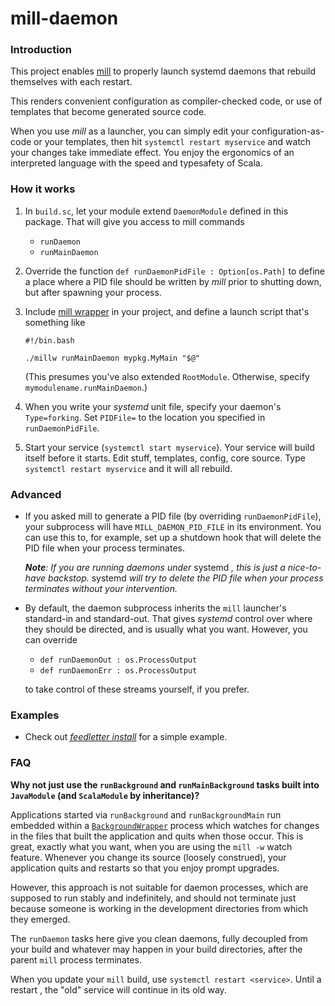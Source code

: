 # mill-daemon

### Introduction

This project enables [mill](https://mill-build.com/mill/Intro_to_Mill.html) to properly launch systemd
daemons that rebuild themselves with each restart.

This renders convenient configuration as compiler-checked code, or use of templates that become 
generated source code. 

When you use _mill_ as a launcher, you can simply edit your configuration-as-code or your templates, then hit
`systemctl restart myservice` and watch your changes take immediate effect. You enjoy the ergonomics of an
interpreted language with the speed and typesafety of Scala.

### How it works

1. In `build.sc`, let your module extend `DaemonModule` defined in this package.
   That will give you access to mill commands
   * `runDaemon` 
   * `runMainDaemon`

2. Override the function `def runDaemonPidFile : Option[os.Path]` to define a place where a PID file should be
   written by _mill_ prior to shutting down, but after spawning your process.

3. Include [mill wrapper](https://github.com/lefou/millw) in your project, and define a launch script that's something like
   ```plaintext
   #!/bin.bash
   
   ./millw runMainDaemon mypkg.MyMain "$@"
   ```
   (This presumes you've also extended `RootModule`. Otherwise, specify `mymodulename.runMainDaemon`.)

4. When you write your _systemd_ unit file, specify your daemon's `Type=forking`. Set `PIDFile=`
   to the location you specified in `runDaemonPidFile`.

5. Start your service (`systemctl start myservice`). Your service will build itself before it starts.
   Edit stuff, templates, config, core source. Type `systemctl restart myservice` and it will all rebuild.

### Advanced

* If you asked mill to generate a PID file (by overriding `runDaemonPidFile`), your subprocess will have
  `MILL_DAEMON_PID_FILE` in its environment. You can use this to, for example, set up a shutdown hook that
  will delete the PID file when your process terminates.

  _**Note**: If you are running daemons under_ systemd _, this is just a nice-to-have backstop._ systemd
  _will try to delete the PID file when your process terminates without your intervention._

* By default, the daemon subprocess inherits the `mill` launcher's standard-in and standard-out.
  That gives _systemd_ control over where they should be directed, and is usually what you want.
  However, you can override
  
  * `def runDaemonOut : os.ProcessOutput`
  * `def runDaemonErr : os.ProcessOutput`
  
  to take control of these streams yourself, if you prefer.


### Examples

* Check out [_feedletter install_](https://github.com/swaldman/feedletter-install) for a simple example.

### FAQ

**Why not just use the `runBackground` and `runMainBackground` tasks built into `JavaModule` (and `ScalaModule` by inheritance)?**

Applications started via `runBackground` and `runBackgroundMain` run embedded within a 
[`BackgroundWrapper`](https://github.com/com-lihaoyi/mill/blob/e171ad4c57c34a0bff2325327f8afc98d009f63d/scalalib/backgroundwrapper/src/mill/scalalib/backgroundwrapper/BackgroundWrapper.java) process which watches for changes in the files that built the application
and quits when those occur. This is great, exactly what you want, when you are using the `mill -w` watch
feature. Whenever you change its source (loosely construed), your application quits and restarts so that
you enjoy prompt upgrades.

However, this approach is not suitable for daemon processes, which are supposed to run stably and indefinitely,
and should not terminate just because someone is working in the development directories from which they emerged.

The `runDaemon` tasks here give you clean daemons, fully decoupled from your build and whatever may happen in your build directories,
after the parent `mill` process terminates.

When you update your `mill` build, use `systemctl restart <service>`. Until a restart , the "old" service will
continue in its old way.
